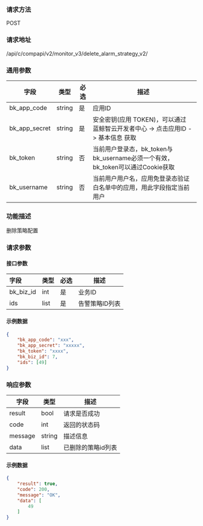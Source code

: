 
### 请求方法

POST


### 请求地址

/api/c/compapi/v2/monitor_v3/delete_alarm_strategy_v2/


### 通用参数

| 字段 | 类型 | 必选 |  描述 |
|-----------|------------|--------|------------|
| bk_app_code  |  string    | 是 | 应用ID     |
| bk_app_secret|  string    | 是 | 安全密钥(应用 TOKEN)，可以通过 蓝鲸智云开发者中心 -> 点击应用ID -> 基本信息 获取 |
| bk_token     |  string    | 否 | 当前用户登录态，bk_token与bk_username必须一个有效，bk_token可以通过Cookie获取 |
| bk_username  |  string    | 否 | 当前用户用户名，应用免登录态验证白名单中的应用，用此字段指定当前用户 |


### 功能描述

删除策略配置

### 请求参数



#### 接口参数

| 字段      | 类型 | 必选 | 描述           |
| :-------- | ---- | ---- | -------------- |
| bk_biz_id | int  | 是   | 业务ID         |
| ids       | list | 是   | 告警策略ID列表 |


#### 示例数据

```json
{
    "bk_app_code": "xxx",
    "bk_app_secret": "xxxxx",
    "bk_token": "xxxx",
    "bk_biz_id": 7,
    "ids": [49]
}
```

### 响应参数

| 字段    | 类型   | 描述               |
| ------- | ------ | ------------------ |
| result  | bool   | 请求是否成功       |
| code    | int    | 返回的状态码       |
| message | string | 描述信息           |
| data    | list   | 已删除的策略id列表 |

#### 示例数据

```json
{
    "result": true,
    "code": 200,
    "message": "OK",
    "data": [
        49
    ]
}
```